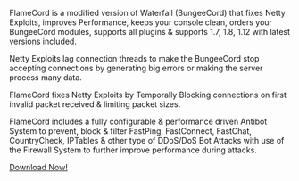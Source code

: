 FlameCord is a modified version of Waterfall  (BungeeCord) that fixes Netty Exploits, improves Performance, keeps your console clean, orders your BungeeCord modules, supports all plugins & supports 1.7, 1.8, 1.12 with latest versions included.  
  
Netty Exploits lag connection threads to make the BungeeCord stop accepting connections by generating big errors or making the server process many data.  
  
FlameCord fixes Netty Exploits by Temporally Blocking connections on first invalid packet received & limiting packet sizes.  
  
FlameCord includes a fully configurable & performance driven Antibot System to prevent, block & filter FastPing, FastConnect, FastChat, CountryCheck, IPTables & other type of DDoS/DoS Bot Attacks with use of the Firewall System to further improve performance during attacks.

[Download Now!](https://www.mc-market.org/resources/13492/)
